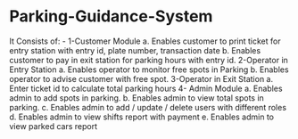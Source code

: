 # Parking-Guidance-System
It Consists of: -
1-Customer Module
  a. Enables customer to print ticket for entry station with entry id, plate number, transaction date
  b. Enables customer to pay in exit station for parking hours with entry id.
2-Operator in Entry Station
  a. Enables operator to monitor free spots in Parking
  b. Enables operator to advise customer with free spot.
3-Operator in Exit Station
  a. Enter ticket id to calculate total parking hours
4- Admin Module
  a. Enables admin to add spots in parking.
  b. Enables admin to view total spots in parking.
  c. Enables admin to add / update / delete users with different roles
  d. Enables admin to view shifts report with payment
  e. Enables admin to view parked cars report

